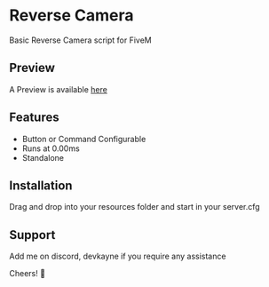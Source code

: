 # Reverse Camera
Basic Reverse Camera script for FiveM

## Preview
A Preview is available [here](https://youtu.be/E9OzArY3cQw)

## Features
- Button or Command Configurable
- Runs at 0.00ms
- Standalone

## Installation
Drag and drop into your resources folder and start in your server.cfg

## Support
Add me on discord, devkayne if you require any assistance

Cheers! 🍻
